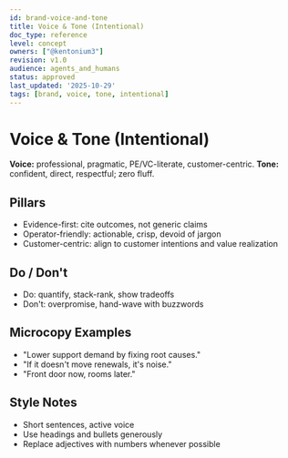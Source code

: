 ```yaml
---
id: brand-voice-and-tone
title: Voice & Tone (Intentional)
doc_type: reference
level: concept
owners: ["@kentonium3"]
revision: v1.0
audience: agents_and_humans
status: approved
last_updated: '2025-10-29'
tags: [brand, voice, tone, intentional]
---
```


# Voice & Tone (Intentional)

**Voice:** professional, pragmatic, PE/VC-literate, customer-centric.
**Tone:** confident, direct, respectful; zero fluff.

## Pillars

- Evidence-first: cite outcomes, not generic claims
- Operator-friendly: actionable, crisp, devoid of jargon
- Customer-centric: align to customer intentions and value realization

## Do / Don't

- Do: quantify, stack-rank, show tradeoffs
- Don't: overpromise, hand-wave with buzzwords

## Microcopy Examples

- "Lower support demand by fixing root causes."
- "If it doesn't move renewals, it's noise."
- "Front door now, rooms later."

## Style Notes

- Short sentences, active voice
- Use headings and bullets generously
- Replace adjectives with numbers whenever possible

